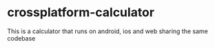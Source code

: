 # crossplatform-calculator

This is a calculator that runs on android, ios and web sharing the same codebase
